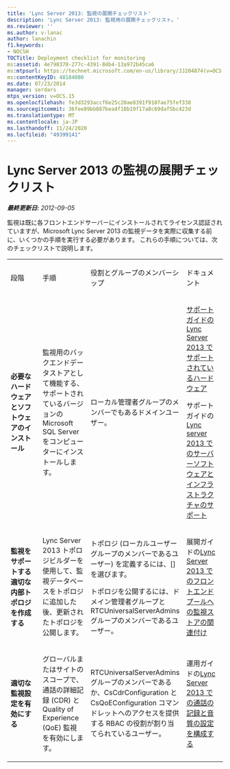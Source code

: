 ```yaml
---
title: 'Lync Server 2013: 監視の展開チェックリスト'
description: 'Lync Server 2013: 監視用の展開チェックリスト。'
ms.reviewer: ''
ms.author: v-lanac
author: lanachin
f1.keywords:
- NOCSH
TOCTitle: Deployment checklist for monitoring
ms:assetid: 4e798370-277c-4391-84b4-13a972b45ca6
ms:mtpsurl: https://technet.microsoft.com/en-us/library/JJ204874(v=OCS.15)
ms:contentKeyID: 48184080
ms.date: 07/23/2014
manager: serdars
mtps_version: v=OCS.15
ms.openlocfilehash: fe3d3293accf6e25c20ae8391f9107ae75fef338
ms.sourcegitcommit: 36fee89bb887bea4f18b19f17a8c69daf5bc423d
ms.translationtype: MT
ms.contentlocale: ja-JP
ms.lasthandoff: 11/24/2020
ms.locfileid: "49399141"
---
```

# <a name="deployment-checklist-for-monitoring-in-lync-server-2013"></a>Lync Server 2013 の監視の展開チェックリスト

<div data-xmlns="http://www.w3.org/1999/xhtml">

<div class="topic" data-xmlns="http://www.w3.org/1999/xhtml" data-msxsl="urn:schemas-microsoft-com:xslt" data-cs="https://msdn.microsoft.com/">

<div data-asp="https://msdn2.microsoft.com/asp">



</div>

<div id="mainSection">

<div id="mainBody">

<span> </span>

_**最終更新日:** 2012-09-05_

監視は既に各フロントエンドサーバーにインストールされてライセンス認証されていますが、Microsoft Lync Server 2013 の監視データを実際に収集する前に、いくつかの手順を実行する必要があります。 これらの手順については、次のチェックリストで説明します。


<table>
<colgroup>
<col style="width: 25%" />
<col style="width: 25%" />
<col style="width: 25%" />
<col style="width: 25%" />
</colgroup>
<tbody>
<tr class="odd">
<td><p>段階</p></td>
<td><p>手順</p></td>
<td><p>役割とグループのメンバーシップ</p></td>
<td><p>ドキュメント</p></td>
</tr>
<tr class="even">
<td><p><strong>必要なハードウェアとソフトウェアのインストール</strong></p></td>
<td><p>監視用のバックエンドデータストアとして機能する、サポートされているバージョンの Microsoft SQL Server をコンピューターにインストールします。</p></td>
<td><p>ローカル管理者グループのメンバーでもあるドメインユーザー。</p></td>
<td><p><a href="lync-server-2013-supported-hardware.md">サポートガイドの Lync Server 2013 でサポートされているハードウェア</a></p>
<p>サポートガイドの<a href="lync-server-2013-server-software-and-infrastructure-support.md">Lync server 2013 でのサーバーソフトウェアとインフラストラクチャのサポート</a></p></td>
</tr>
<tr class="odd">
<td><p><strong>監視をサポートする適切な内部トポロジを作成する</strong></p></td>
<td><p>Lync Server 2013 トポロジビルダーを使用して、監視データベースをトポロジに追加した後、更新されたトポロジを公開します。</p></td>
<td><p>トポロジ (ローカルユーザーグループのメンバーであるユーザー) を定義するには、[] を選びます。</p>
<p>トポロジを公開するには、ドメイン管理者グループと RTCUniversalServerAdmins グループのメンバーであるユーザー。</p></td>
<td><p>展開ガイドの<a href="lync-server-2013-associating-a-monitoring-store-with-a-front-end-pool.md">Lync Server 2013 でのフロントエンドプールへの監視ストアの関連付け</a></p></td>
</tr>
<tr class="even">
<td><p><strong>適切な監視設定を有効にする</strong></p></td>
<td><p>グローバルまたはサイトのスコープで、通話の詳細記録 (CDR) と Quality of Experience (QoE) 監視を有効にします。</p></td>
<td><p>RTCUniversalServerAdmins グループのメンバーであるか、CsCdrConfiguration と CsQoEConfiguration コマンドレットへのアクセスを提供する RBAC の役割が割り当てられているユーザー。</p></td>
<td><p>運用ガイドの<a href="lync-server-2013-configuring-call-detail-recording-and-quality-of-experience-settings.md">Lync Server 2013 での通話の記録と音質の設定を構成する</a></p></td>
</tr>
</tbody>
</table>


</div>

<span> </span>

</div>

</div>

</div>

